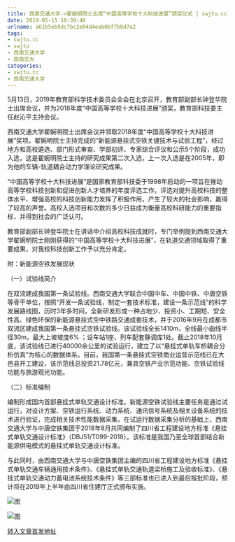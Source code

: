 ```yaml
---
title: 西南交通大学->翟婉明院士出席“中国高等学校十大科技进展”颁奖仪式 | swjtu.cc
date: 2019-05-15 10:39:48
urlname: a61b5eb9dc7bc2e84d4eab0bf7b0d7a2
tags: 
- swjtu.cc
- swjtu
- 西南交通大学
- 西南交大
categories:
- swjtu.cc
- 西南交通大学
---
```



5月13日，2019年教育部科学技术委员会全会在北京召开，教育部副部长钟登华院士出席会议，并为2018年度“中国高等学校十大科技进展”颁奖，教育部科技委主任赵沁平主持会议。

西南交通大学翟婉明院士出席会议并领取2018年度“中国高等学校十大科技进展”奖项。翟婉明院士主持完成的“新能源悬挂式空铁关键技术与试验工程”，经过地方和高校遴选、部门形式审查、学部初评、专家综合评议和公示5个阶段，成功入选，这是翟婉明院士主持的研究成果第二次入选，上一次入选是在2005年，即为他的车辆-轨道耦合动力学理论研究成果。

“中国高等学校十大科技进展”是国家教育部科技委于1998年启动的一项旨在推动高等学校科技创新和促进创新人才培养的年度评选工作，评选对提升高校科技的整体水平、增强高校的科技创新能力发挥了积极作用，产生了较大的社会影响，赢得了较高的声誉。高校入选项目和次数的多少日益成为衡量高校科研能力的重要指标，并得到社会的广泛认可。

教育部副部长钟登华院士在讲话中介绍高校科技成就时，专门举例提到西南交通大学翟婉明院士刚刚获得的“中国高等学校十大科技进展”，在轨道交通领域取得了重要成果，对我校科技创新工作予以充分肯定。

附：新能源空铁发展现状

（一）试验线简介

在双流建成我国第一条试验线。西南交通大学联合中国中车、中国中铁、中唐空铁等骨干单位，按照“开发一条试验线，制定一套技术标准，建设一条示范线”的科学发展路线图，历时3年多时间，全新研发形成一种占地少、投资小、工期短、安全性高、绿色环保的新能源悬挂式空中铁路交通成套技术，并于2016年9月在成都市双流区建成我国第一条悬挂式空铁试验线。该试验线全长1410m，全线最小曲线半径30m，最大上坡坡度6% ；设车站1座、列车配套静调库1处。截止2018年10月底，该试验线已进行40000余公里的试验运行，建立了以“悬挂式单轨车桥耦合分析仿真”为核心的数据体系。目前，我国第一条悬挂式空铁商业运营示范线已在大邑县开工建设，该示范线总投资21.78亿元，兼具空铁产业示范功能、空铁试验线功能与旅游观光功能。

（二）标准编制

编制形成国内首部悬挂式单轨交通设计标准。新能源空铁试验线主要任务是通过试运行，对设计方案、空铁运行系统、动力系统、通讯信号系统及相关设备系统的技术进行验证，完成相关技术性能数据采集。在试运行数据采集分析的基础上，西南交通大学与中唐空铁集团于2018年8月共同编制了四川省工程建设地方标准《悬挂式单轨交通设计标准》（DBJ51/T099-2018）。该标准是我国乃至全球首部结合新能源供电模式的悬挂式单轨交通设计标准。

与此同时，由西南交通大学与中唐空铁集团主编的四川省工程建设地方标准《悬挂式单轨交通车辆通用技术条件》、《悬挂式单轨交通轨道梁桥施工及验收标准》、《悬挂式单轨交通动力蓄电池系统技术条件》等三部标准也已进入到最后报批阶段，预计将在2019年上半年由四川省住建厅正式颁布实施。



![图](https://news.swjtu.edu.cn/upload/201905/15/201905150950178481.png)

![图](https://news.swjtu.edu.cn/upload/201905/15/201905150930137782.jpg)

[转入文章首发地址](https://news.swjtu.edu.cn/shownews-18335.shtml)